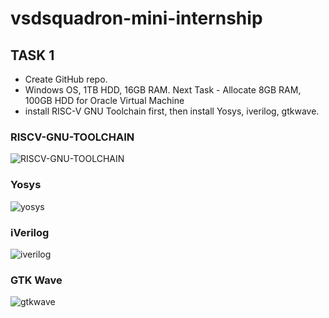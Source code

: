 # vsdsquadron-mini-internship

## TASK 1
- Create GitHub repo. 
- Windows OS, 1TB HDD, 16GB RAM. Next Task - Allocate 8GB RAM, 100GB HDD for Oracle Virtual Machine 
- install RISC-V GNU Toolchain first, then install Yosys, iverilog, gtkwave.
  
### RISCV-GNU-TOOLCHAIN
![RISCV-GNU-TOOLCHAIN](https://github.com/mdmoinuddin5c/vsdsquadron-mini-internship/assets/85515189/1e5cb017-f00b-4b92-b7e5-316629ab3096)

### Yosys

![yosys](https://github.com/mdmoinuddin5c/vsdsquadron-mini-internship/assets/85515189/48af8fdb-825e-48f6-8a9e-1f51e9c858b8)


### iVerilog
![iverilog](https://github.com/mdmoinuddin5c/vsdsquadron-mini-internship/assets/85515189/1f1a0145-b975-45c8-b833-80c622a4d72b)


### GTK Wave
![gtkwave](https://github.com/mdmoinuddin5c/vsdsquadron-mini-internship/assets/85515189/7c9c0b93-1891-48f5-89f9-b7215d25a85c)

